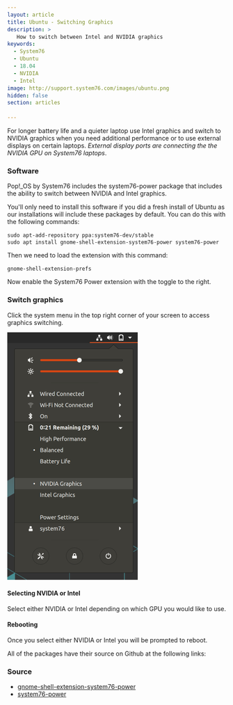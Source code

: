 ```yaml
---
layout: article
title: Ubuntu - Switching Graphics
description: >
   How to switch between Intel and NVIDIA graphics
keywords:
  - System76
  - Ubuntu
  - 18.04
  - NVIDIA
  - Intel
image: http://support.system76.com/images/ubuntu.png
hidden: false
section: articles

---
```


For longer battery life and a quieter laptop use Intel graphics and switch to NVIDIA graphics when you need additional performance or to use external displays on certain laptops. _External display ports are connecting the the NVIDIA GPU on System76 laptops_.

### Software

Pop!_OS by System76 includes the system76-power package that includes the ability to switch between NVIDIA and Intel graphics. 

You'll only need to install this software if you did a fresh install of Ubuntu as our installations will include these packages by default. You can do this with the following commands:

```
sudo apt-add-repository ppa:system76-dev/stable
sudo apt install gnome-shell-extension-system76-power system76-power
```

Then we need to load the extension with this command:

```
gnome-shell-extension-prefs
```

Now enable the System76 Power extension with the toggle to the right.

### Switch graphics

Click the system menu in the top right corner of your screen to access graphics switching.

![Graphics](/images/graphics-switch-ubuntu/system-menu.png)

#### Selecting NVIDIA or Intel

Select either NVIDIA or Intel depending on which GPU you would like to use.

#### Rebooting

Once you select either NVIDIA or Intel you will be prompted to reboot. 

All of the packages have their source on Github at the following links:

### Source

- [gnome-shell-extension-system76-power](https://github.com/pop-os/gnome-shell-extension-system76-power)
- [system76-power](https://github.com/pop-os/system76-power)
